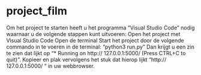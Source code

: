 # project_film

Om het project te starten heeft u het programma “Visual Studio Code” nodig waarnaar u de volgende stappen kunt uitvoeren:
Open het project met Visual Studio Code
Open de terminal
Start het project door de volgende commando in te voeren in de terminal: “python3 run.py”
Dan krijgt u een zin te zien dat lijkt op “* Running on http:// 127.0.0.1:5000/ (Press CTRL+C to quit)”.
Kopieer en plak vervolgens het stuk dat hierop lijkt “http:// 127.0.0.1:5000/ “ in uw webbrowser.
